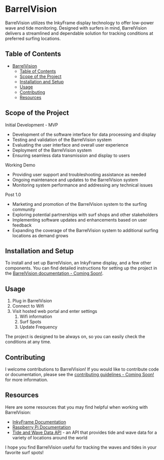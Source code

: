 # BarrelVision

BarrelVision utilizes the InkyFrame display technology to offer low-power wave and tide monitoring. Designed with surfers in mind, BarrelVision delivers a streamlined and dependable solution for tracking conditions at preferred surfing locations.

## Table of Contents

- [BarrelVision](#barrelvision)
  - [Table of Contents](#table-of-contents)
  - [Scope of the Project](#scope-of-the-project)
  - [Installation and Setup](#installation-and-setup)
  - [Usage](#usage)
  - [Contributing](#contributing)
  - [Resources](#resources)

## Scope of the Project

Initial Development - MVP
- Development of the software interface for data processing and display
- Testing and validation of the BarrelVision system
- Evaluating the user interface and overall user experience
- Deployment of the BarrelVision system
- Ensuring seamless data transmission and display to users

Working Demo
- Providing user support and troubleshooting assistance as needed
- Ongoing maintenance and updates to the BarrelVision system
- Monitoring system performance and addressing any technical issues

Post 1.0
- Marketing and promotion of the BarrelVision system to the surfing community
- Exploring potential partnerships with surf shops and other stakeholders
- Implementing software updates and enhancements based on user feedback
- Expanding the coverage of the BarrelVision system to additional surfing locations as demand grows


## Installation and Setup

To install and set up BarrelVision, an InkyFrame display, and a few other components. You can find detailed instructions for setting up the project in the [BarrelVision documentation - Coming Soon!](#).

## Usage

1. Plug in BarrelVision
2. Connect to Wifi
3. Visit hosted web portal and enter settings
   1. Wifi information
   2. Surf Spots
   3. Update Frequency
   
The project is designed to be always on, so you can easily check the conditions at any time.

## Contributing

I welcome contributions to BarrelVision! If you would like to contribute code or documentation, please see the [contributing guidelines - Coming Soon!](#) for more information.

## Resources

Here are some resources that you may find helpful when working with BarrelVision:

- [InkyFrame Documentation](https://github.com/pimoroni/inky)
- [Raspberry Pi Documentation](https://www.raspberrypi.org/documentation/)
- [Tide and Wave Data API](https://www.worldtides.info/api) - an API that provides tide and wave data for a variety of locations around the world

I hope you find BarrelVision useful for tracking the waves and tides in your favorite surf spots!
